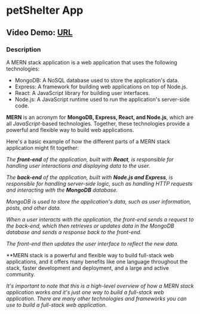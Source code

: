 # petShelter App
## Video Demo:  [URL](https://www.youtube.com/watch?v=RDYLfChAQ-E)
### Description

A MERN stack application is a web application that uses the following technologies:

- MongoDB: A NoSQL database used to store the application's data.
- Express: A framework for building web applications on top of Node.js.
- React: A JavaScript library for building user interfaces.
- Node.js: A JavaScript runtime used to run the application's server-side code.

**MERN** is an acronym for **MongoDB, Express, React, and Node.js**, which are all *JavaScript*-based technologies. Together, these technologies provide a powerful and flexible way to build web applications.

Here's a basic example of how the different parts of a MERN stack application might fit together:

*The **front-end** of the application, built with **React**, is responsible for handling user interactions and displaying data to the user.*

*The **back-end** of the application, built with **Node.js and Express**, is responsible for handling server-side logic, such as handling HTTP requests and interacting with the **MongoDB** database.*

*MongoDB is used to store the application's data, such as user information, posts, and other data.*

*When a user interacts with the application, the front-end sends a request to the back-end, which then retrieves or updates data in the MongoDB database and sends a response back to the front-end.*

*The front-end then updates the user interface to reflect the new data.*

**MERN stack is a powerful and flexible way to build full-stack web applications, and it offers many benefits like one language throughout the stack, faster development and deployment, and a large and active community.

*It's important to note that this is a high-level overview of how a MERN stack application works and it's just one way to build a full-stack web application. There are many other technologies and frameworks you can use to build a full-stack web application.*

